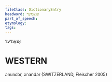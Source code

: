 ```yaml
---
fileClass: DictionaryEntry
headword: אַנאַנדער
part_of_speech: 
etymology: 
tags: 
---
```

אַנאַנדער

WESTERN
========

ənundər, ənandər {SWITZERLAND, Fleischer 2005}